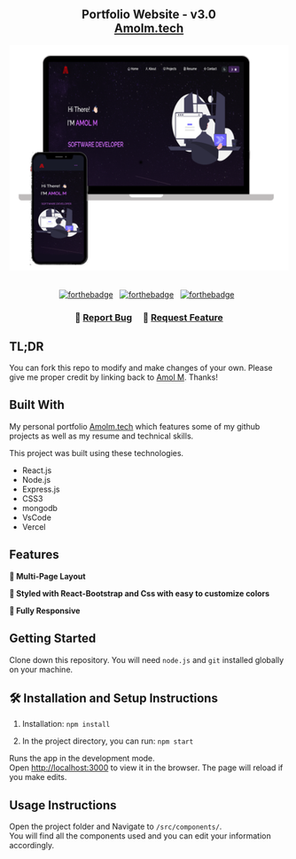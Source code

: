 <h2 align="center">
  Portfolio Website - v3.0<br/>
  <a href="https://soumyajit.vercel.app/" target="_blank">Amolm.tech</a>
</h2>
<div align="center">
  <img alt="Demo" src="./Images/readme-img1.png" />
</div>

<br/>

<center>

[![forthebadge](https://forthebadge.com/images/badges/built-with-love.svg)](https://forthebadge.com) &nbsp;
[![forthebadge](https://forthebadge.com/images/badges/made-with-javascript.svg)](https://forthebadge.com) &nbsp;
[![forthebadge](https://forthebadge.com/images/badges/open-source.svg)](https://forthebadge.com) &nbsp;


</center>

<h3 align="center">
    🔹
    <a href="https://github.com/Amol5766/Portfolio/issues">Report Bug</a> &nbsp; &nbsp;
    🔹
    <a href="https://github.com/Amol5766/Portfolio/issues">Request Feature</a>
</h3>

## TL;DR

You can fork this repo to modify and make changes of your own. Please give me proper credit by linking back to [Amol M](https://github.com/Amol5766/portfolio-master-v3.0). Thanks!

## Built With

My personal portfolio <a href="https://soumyajit.vercel.app/" target="_blank">Amolm.tech</a> which features some of my github projects as well as my resume and technical skills.<br/>

This project was built using these technologies.

- React.js
- Node.js
- Express.js
- CSS3
- mongodb
- VsCode
- Vercel

## Features

**📖 Multi-Page Layout**

**🎨 Styled with React-Bootstrap and Css with easy to customize colors**

**📱 Fully Responsive**

## Getting Started

Clone down this repository. You will need `node.js` and `git` installed globally on your machine.

## 🛠 Installation and Setup Instructions

1. Installation: `npm install`

2. In the project directory, you can run: `npm start`

Runs the app in the development mode.\
Open [http://localhost:3000](http://localhost:3000) to view it in the browser.
The page will reload if you make edits.

## Usage Instructions

Open the project folder and Navigate to `/src/components/`. <br/>
You will find all the components used and you can edit your information accordingly.


